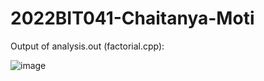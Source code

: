 # 2022BIT041-Chaitanya-Moti

Output of analysis.out (factorial.cpp):

![image](https://github.com/user-attachments/assets/ea87f57e-b6a3-4c50-bb63-4c436a8eeb17)

